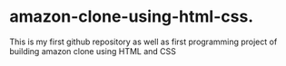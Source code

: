 # amazon-clone-using-html-css.
This is my first github repository as well as first programming project of building amazon clone using HTML and CSS
